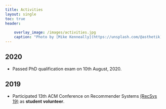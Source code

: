 ```yaml
---
title: Activities
layout: single
toc: true
header:
    
    overlay_image: /images/activities.jpg
    caption: "Photo by [Mike Kenneally](https://unsplash.com/@asthetik) on [Unsplash](https://unsplash.com/s/photos/coffee?utm_source=unsplash&amp;utm_medium=referral&amp;utm_content=creditCopyText)"
---
```


## 2020

- Passed PhD qualification exam on 10th August, 2020.

## 2019

- Participated 13th ACM Conference on Recommender Systems [(RecSys 19)](https://recsys.acm.org/recsys19/) as **student volunteer**.

